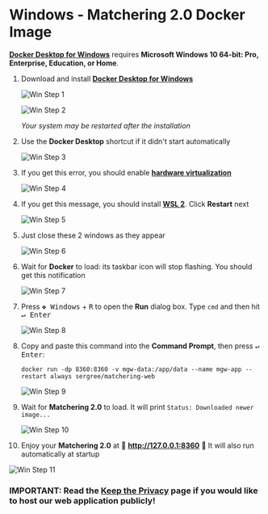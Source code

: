 # Windows - Matchering 2.0 Docker Image

**[Docker Desktop for Windows]** requires **Microsoft Windows 10 64-bit: Pro, Enterprise, Education, or Home**. 

1. Download and install **[Docker Desktop for Windows]**

   ![Win Step 1](https://raw.githubusercontent.com/sergree/matchering/master/images/win_step_1.png)

   ![Win Step 2](https://raw.githubusercontent.com/sergree/matchering/master/images/win_step_2.png)

   *Your system may be restarted after the installation*

2. Use the **Docker Desktop** shortcut if it didn't start automatically

   ![Win Step 3](https://raw.githubusercontent.com/sergree/matchering/master/images/win_step_3.png)

3. If you get this error, you should enable **[hardware virtualization]**

   ![Win Step 4](https://raw.githubusercontent.com/sergree/matchering/master/images/win_step_4.png)

4. If you get this message, you should install **[WSL 2]**. Click **Restart** next

   ![Win Step 5](https://raw.githubusercontent.com/sergree/matchering/master/images/win_step_5.png)

5. Just close these 2 windows as they appear

   ![Win Step 6](https://raw.githubusercontent.com/sergree/matchering/master/images/win_step_6.png)

6. Wait for **Docker** to load: its taskbar icon will stop flashing. You should get this notification

   ![Win Step 7](https://raw.githubusercontent.com/sergree/matchering/master/images/win_step_7.png)

7. Press <kbd>❖ Windows</kbd> + <kbd>R</kbd> to open the **Run** dialog box. Type `cmd` and then hit <kbd>↵ Enter</kbd>

   ![Win Step 8](https://raw.githubusercontent.com/sergree/matchering/master/images/win_step_8.png)

8. Copy and paste this command into the **Command Prompt**, then press <kbd>↵ Enter</kbd>:
   ```
   docker run -dp 8360:8360 -v mgw-data:/app/data --name mgw-app --restart always sergree/matchering-web
   ```

   ![Win Step 9](https://raw.githubusercontent.com/sergree/matchering/master/images/win_step_9.png)

9. Wait for **Matchering 2.0** to load. It will print `Status: Downloaded newer image...`

   ![Win Step 10](https://raw.githubusercontent.com/sergree/matchering/master/images/win_step_10.png)

10. Enjoy your **Matchering 2.0** at 🎉 **http://127.0.0.1:8360** 🎉 It will also run automatically at startup

   ![Win Step 11](https://raw.githubusercontent.com/sergree/matchering/master/images/win_step_11.png)

### IMPORTANT: Read the [Keep the Privacy] page if you would like to host our web application publicly!

[Docker Desktop for Windows]: https://download.docker.com/win/stable/Docker%20Desktop%20Installer.exe
[Docker Toolbox]: https://docs.docker.com/toolbox/overview/
[Keep the Privacy]: https://github.com/sergree/matchering/wiki/Keep-the-Privacy
[hardware virtualization]: https://support.bluestacks.com/hc/en-us/articles/115003174386-How-can-I-enable-virtualization-VT-on-my-PC-for-BlueStacks-4-
[WSL 2]: https://wslstorestorage.blob.core.windows.net/wslblob/wsl_update_x64.msi
